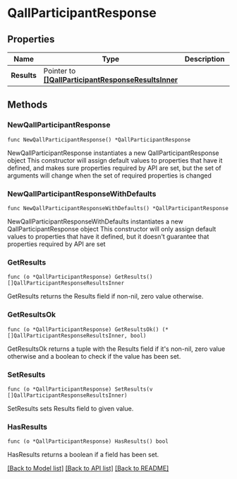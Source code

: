 # QallParticipantResponse

## Properties

Name | Type | Description | Notes
------------ | ------------- | ------------- | -------------
**Results** | Pointer to [**[]QallParticipantResponseResultsInner**](QallParticipantResponseResultsInner.md) |  | [optional] 

## Methods

### NewQallParticipantResponse

`func NewQallParticipantResponse() *QallParticipantResponse`

NewQallParticipantResponse instantiates a new QallParticipantResponse object
This constructor will assign default values to properties that have it defined,
and makes sure properties required by API are set, but the set of arguments
will change when the set of required properties is changed

### NewQallParticipantResponseWithDefaults

`func NewQallParticipantResponseWithDefaults() *QallParticipantResponse`

NewQallParticipantResponseWithDefaults instantiates a new QallParticipantResponse object
This constructor will only assign default values to properties that have it defined,
but it doesn't guarantee that properties required by API are set

### GetResults

`func (o *QallParticipantResponse) GetResults() []QallParticipantResponseResultsInner`

GetResults returns the Results field if non-nil, zero value otherwise.

### GetResultsOk

`func (o *QallParticipantResponse) GetResultsOk() (*[]QallParticipantResponseResultsInner, bool)`

GetResultsOk returns a tuple with the Results field if it's non-nil, zero value otherwise
and a boolean to check if the value has been set.

### SetResults

`func (o *QallParticipantResponse) SetResults(v []QallParticipantResponseResultsInner)`

SetResults sets Results field to given value.

### HasResults

`func (o *QallParticipantResponse) HasResults() bool`

HasResults returns a boolean if a field has been set.


[[Back to Model list]](../README.md#documentation-for-models) [[Back to API list]](../README.md#documentation-for-api-endpoints) [[Back to README]](../README.md)


